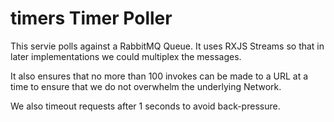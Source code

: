 # timers Timer Poller

This servie polls against a RabbitMQ Queue. It uses RXJS Streams so that in later implementations we could multiplex the messages. 

It also ensures that no more than 100 invokes can be made to a URL at a time to ensure that we do not overwhelm the underlying Network. 

We also timeout requests after 1 seconds to avoid back-pressure. 
